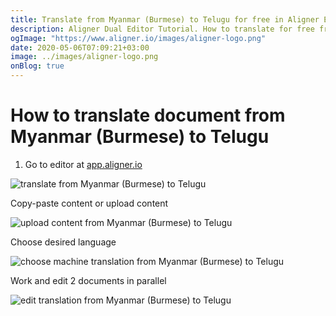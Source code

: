 ```yaml
---
title: Translate from Myanmar (Burmese) to Telugu for free in Aligner Editor
description: Aligner Dual Editor Tutorial. How to translate for free from Myanmar (Burmese) to Telugu. Aligner is multilingual document management platform. 
ogImage: "https://www.aligner.io/images/aligner-logo.png"
date: 2020-05-06T07:09:21+03:00
image: ../images/aligner-logo.png
onBlog: true
---
```


# How to translate document from Myanmar (Burmese) to Telugu

1. Go to editor at [app.aligner.io](https://app.aligner.io "Aligner App web page")

![translate from Myanmar (Burmese) to Telugu](../aligner-blank-editor.png "translate from Myanmar (Burmese) to Telugu")

Copy-paste content or upload content

![upload content from Myanmar (Burmese) to Telugu](../aligner-uploaded-document.png "upload content from Myanmar (Burmese) to Telugu")

Choose desired language

![choose machine translation from Myanmar (Burmese) to Telugu](../aligner-language-dropdown.png "choose machine translation from Myanmar (Burmese) to Telugu")

Work and edit 2 documents in parallel

![edit translation from Myanmar (Burmese) to Telugu](../aligner-double-sitded-editor.png "edit translation from Myanmar (Burmese) to Telugu")

